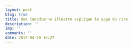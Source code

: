 ```yaml
---
layout: post
blog: true
title: Une Canadienne illustre explique le yoga du rire
description: ''
img: ''
comments: ''
date: 2017-04-20 18:27
---
```

